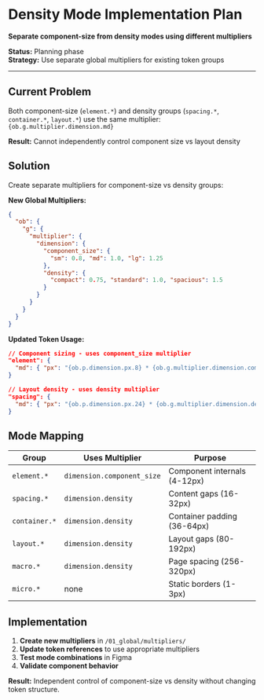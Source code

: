 # Density Mode Implementation Plan

**Separate component-size from density modes using different multipliers**

**Status:** Planning phase  
**Strategy:** Use separate global multipliers for existing token groups

---

## **Current Problem**

Both component-size (`element.*`) and density groups (`spacing.*`, `container.*`, `layout.*`) use the same multiplier: `{ob.g.multiplier.dimension.md}`

**Result:** Cannot independently control component size vs layout density

## **Solution**

Create separate multipliers for component-size vs density groups:

**New Global Multipliers:**
```json
{
  "ob": {
    "g": {
      "multiplier": {
        "dimension": {
          "component_size": {
            "sm": 0.8, "md": 1.0, "lg": 1.25
          },
          "density": {
            "compact": 0.75, "standard": 1.0, "spacious": 1.5
          }
        }
      }
    }
  }
}
```

**Updated Token Usage:**
```json
// Component sizing - uses component_size multiplier
"element": {
  "md": { "px": "{ob.p.dimension.px.8} * {ob.g.multiplier.dimension.component_size.md}" }
}

// Layout density - uses density multiplier  
"spacing": {
  "md": { "px": "{ob.p.dimension.px.24} * {ob.g.multiplier.dimension.density.standard}" }
}
```

## **Mode Mapping**

| Group | Uses Multiplier | Purpose |
|---|---|---|
| `element.*` | `dimension.component_size` | Component internals (4-12px) |
| `spacing.*` | `dimension.density` | Content gaps (16-32px) |
| `container.*` | `dimension.density` | Container padding (36-64px) |
| `layout.*` | `dimension.density` | Layout gaps (80-192px) |
| `macro.*` | `dimension.density` | Page spacing (256-320px) |
| `micro.*` | none | Static borders (1-3px) |

## **Implementation**

1. **Create new multipliers** in `/01_global/multipliers/`
2. **Update token references** to use appropriate multipliers
3. **Test mode combinations** in Figma
4. **Validate component behavior**

**Result:** Independent control of component-size vs density without changing token structure.